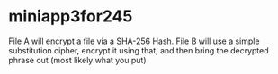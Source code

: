 # miniapp3for245
File A will encrypt a file via a SHA-256 Hash. File B will use a simple substitution cipher, encrypt it using that, and then bring the decrypted phrase out (most likely what you put)
